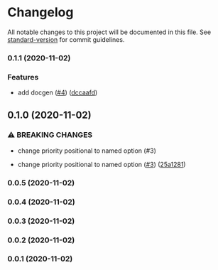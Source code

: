 # Changelog

All notable changes to this project will be documented in this file. See [standard-version](https://github.com/conventional-changelog/standard-version) for commit guidelines.

### 0.1.1 (2020-11-02)


### Features

* add docgen ([#4](https://github.com/wheatstalk/ecs-service-extension-listener-rules/issues/4)) ([dccaafd](https://github.com/wheatstalk/ecs-service-extension-listener-rules/commit/dccaafd76aa1f75f9f46bb5baab9b7fe52d377a2))

## 0.1.0 (2020-11-02)


### ⚠ BREAKING CHANGES

* change priority positional to named option (#3)

* change priority positional to named option ([#3](https://github.com/wheatstalk/ecs-service-extension-listener-rules/issues/3)) ([25a1281](https://github.com/wheatstalk/ecs-service-extension-listener-rules/commit/25a1281b3af58cad85141fc07709a13ad7bcda01))

### 0.0.5 (2020-11-02)

### 0.0.4 (2020-11-02)

### 0.0.3 (2020-11-02)

### 0.0.2 (2020-11-02)

### 0.0.1 (2020-11-02)
